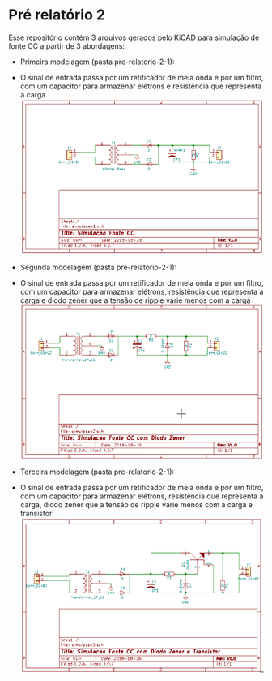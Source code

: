 # Pré relatório 2 

Esse repositório contém 3 arquivos gerados pelo KiCAD para simulação de fonte CC a partir de 3 abordagens:
* Primeira modelagem (pasta pre-relatorio-2-1): 
- O sinal de entrada passa por um retificador de meia onda e por um filtro, com um capacitor para armazenar elétrons e resistência que representa a carga
![alt text][circuito1]

* Segunda modelagem (pasta pre-relatorio-2-1): 
- O sinal de entrada passa por um retificador de meia onda e por um filtro, com um capacitor para armazenar elétrons, resistência que representa a carga e diodo zener que a tensão de ripple varie menos com a carga
![alt text][circuito2]

* Terceira modelagem (pasta pre-relatorio-2-1): 
- O sinal de entrada passa por um retificador de meia onda e por um filtro, com um capacitor para armazenar elétrons, resistência que representa a carga, diodo zener que a tensão de ripple varie menos com a carga e transistor
![alt text][circuito3]

[circuito1]: https://github.com/luisaburini/eletronica-pre-relatorio2/blob/master/pre-relatorio-2-1/simulacao1.png
[circuito2]: https://github.com/luisaburini/eletronica-pre-relatorio2/blob/master/pre-relatorio-2-2/simulacao2.png
[circuito3]: https://github.com/luisaburini/eletronica-pre-relatorio2/blob/master/pre-relatorio-2-3/simulacao3.png
